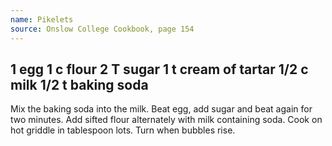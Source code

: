 ```yaml
---
name: Pikelets
source: Onslow College Cookbook, page 154
---
```

1 egg
1 c flour
2 T sugar
1 t cream of tartar
1/2 c milk
1/2 t baking soda
---
Mix the baking soda into the milk.  Beat egg, add sugar and beat again for two minutes.  Add sifted flour alternately with milk containing soda.  Cook on hot griddle in tablespoon lots. Turn when bubbles rise.

